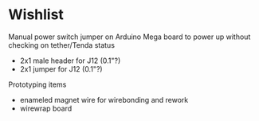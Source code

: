 # Wishlist

Manual power switch jumper on Arduino Mega board to power up without checking on tether/Tenda status

  - 2x1 male header for J12 (0.1"?)
  - 2x1 jumper for J12 (0.1"?)

Prototyping items

  - enameled magnet wire for wirebonding and rework 
  - wirewrap board